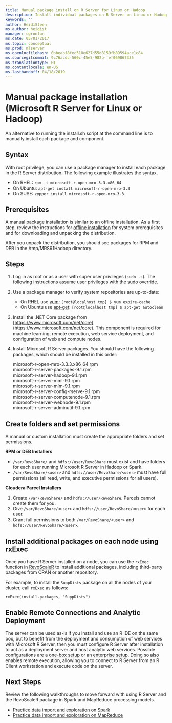 ```yaml
---
title: Manual package install on R Server for Linux or Hadoop
description: Install individual packages on R Server on Linux or Hadoop
keywords: ''
author: HeidiSteen
ms.author: heidist
manager: cgronlun
ms.date: 05/01/2017
ms.topic: conceptual
ms.prod: mlserver
ms.openlocfilehash: 0bbeabf8fec518e627d55d8159fb89594ace1c84
ms.sourcegitcommit: 9c76acdc-560c-45e5-982b-fef069067335
ms.translationtype: HT
ms.contentlocale: en-US
ms.lasthandoff: 04/18/2019
---
```

# <a name="manual-package-installation-microsoft-r-server-for-linux-or-hadoop"></a>Manual package installation (Microsoft R Server for Linux or Hadoop)

An alternative to running the install.sh script at the command line is to manually install each package and component. 

## <a name="syntax"></a>Syntax

With root privilege, you can use a package manager to install each package in the R Server distribution. The following example illustrates the syntax.

  + On RHEL: `rpm -i microsoft-r-open-mro-3.3.x86_64`     
  + On Ubuntu: `apt-get install microsoft-r-open-mro-3.3`  
  + On SUSE: `zypper install microsoft-r-open-mro-3.3`   

## <a name="prerequisites"></a>Prerequisites

A manual package installation is similar to an offline installation. As a first step, review the instructions for [offline installation](r-server-install-hadoop-offline.md) for system prerequisites and for downloading and unpacking the distribution.

After you unpack the distribution, you should see packages for RPM and DEB in the /tmp/MRS91Hadoop directory.

## <a name="steps"></a>Steps

1. Log in as root or as a user with super user privileges (`sudo -s`). The following instructions assume user privileges with the sudo override.

2. Use a package manager to verify system repositories are up-to-date:

   + On RHEL use [yum](https://access.redhat.com/documentation/Red_Hat_Enterprise_Linux/6/html/Deployment_Guide/sec-Working_with_Yum_Cache.html): `[root@localhost tmp] $ yum expire-cache`  
   + On Ubuntu use [apt-get](https://help.ubuntu.com/community/AptGet/Howto): `[root@localhost tmp] $ apt-get autoclean`     

3. Install the .NET Core package from [https://www.microsoft.com/net/core](https://www.microsoft.com/net/core). This component is required for machine learning, remote execution, web service deployment, and configuration of web and compute nodes.

4. Install Microsoft R Server packages. You should have the following packages, which should be installed in this order:

    microsoft-r-open-mro-3.3.3.x86_64.rpm   
    microsoft-r-server-packages-9.1.rpm     
    microsoft-r-server-hadoop-9.1.rpm   
    microsoft-r-server-mml-9.1.rpm  
    microsoft-r-server-mlm-9.1.rpm  
    microsoft-r-server-config-rserve-9.1.rpm    
    microsoft-r-server-computenode-9.1.rpm  
    microsoft-r-server-webnode-9.1.rpm  
    microsoft-r-server-adminutil-9.1.rpm    

## <a name="create-folders-and-set-permissions"></a>Create folders and set permissions

A manual or custom installation must create the appropriate folders and set permissions.

**RPM or DEB Installers**

- `/var/RevoShare/` and `hdfs://user/RevoShare` must exist and have folders for each user running Microsoft R Server in Hadoop or Spark.
- `/var/RevoShare/<user>` and `hdfs://user/RevoShare/<user>` must have full permissions (all read, write, and executive permissions for all users).

**Cloudera Parcel Installers**

1. Create `/var/RevoShare/` and `hdfs://user/RevoShare`. Parcels cannot create them for you.
2. Give `/var/RevoShare/<user>` and `hdfs://user/RevoShare/<user>` for each user.
3. Grant full permissions to both `/var/RevoShare/<user>` and `hdfs://user/RevoShare/<user>`.

## <a name="install-additional-packages-on-each-node-using-rxexec"></a>Install additional packages on each node using rxExec

Once you have R Server installed on a node, you can use the `rxExec` function in [RevoScaleR](~/r-reference/revoscaler/revoscaler.md) to install additional packages, including third-party packages from CRAN or another repository. 

For example, to install the `SuppDists` package on all the nodes of your cluster, call `rxExec` as follows:

    rxExec(install.packages, "SuppDists")
    
## <a name="enable-remote-connections-and-analytic-deployment"></a>Enable Remote Connections and Analytic Deployment

The server can be used as-is if you install and use an R IDE on the same box, but to benefit from the deployment and consumption of web services with Microsoft R Server, then you must configure R Server after installation to act as a deployment server and host analytic web services. Possible configurations are a [one-box setup](operationalize-r-server-one-box-config.md) or an [enterprise setup](operationalize-r-server-enterprise-config.md). Doing so also enables remote execution, allowing you to connect to R Server from an R Client workstation and execute code on the server.

## <a name="next-steps"></a>Next Steps

Review the following walkthroughs to move forward with using R Server and the RevoScaleR package in Spark and MapReduce processing models.

+ [Practice data import and exploration on Spark](../r/how-to-revoscaler-spark.md)
+ [Practice data import and exploration on MapReduce](../r/how-to-revoscaler-hadoop.md)